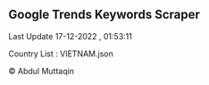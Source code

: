 

## Google Trends Keywords Scraper 
 
Last Update 17-12-2022 , 01:53:11

Country List :
VIETNAM.json



© Abdul Muttaqin 
